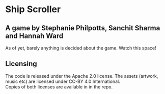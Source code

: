 # Ship Scroller
## A game by Stephanie Philpotts, Sanchit Sharma and Hannah Ward

As of yet, barely anything is decided about the game. Watch this space!

## Licensing
The code is released under the Apache 2.0 license. The assets (artwork, music etc) are licensed under CC-BY 4.0 International.<br>
Copies of both licenses are available in in the repo.